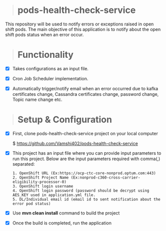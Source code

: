 > # pods-health-check-service

This repository will be used to notify errors or exceptions raised in open shift pods. The main objective of this application is to notify about the open shift pods status when an error occur.


> # Functionality

- [x] Takes configurations as an input file.
- [x] Cron Job Scheduler implementation.
- [x] Automatically trigger/notify email when an error occurred due to kafka certificates change, Cassandra certificates change, password change, Topic name change etc.


> # Setup & Configuration

- [x] First, clone pods-health-check-service project on your local computer

  $ https://github.com/Vamshi402/pods-health-check-service


- [x] This project has an input file where you can provide input parameters to run this project. Below are the input parameters required with comma(,) separated:

      1. OpenShift URL (Ex:https://ocp-ctc-core-nonprod.optum.com:443)
      2. OpenShift Project Name (Ex:nonprod-c360-cross-carrier-eligibility-processor-0)
      3. OpenShift login username
      4. OpenShift login password (password should be decrypt using AES_KEY used in application.yml file.
      5. DL/Individual email id (email id to sent notification about the error pod status)


- [x] Use **mvn clean install** command to build the project

- [x] Once the build is completed, run the application